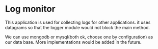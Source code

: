 # Log monitor

This application is used for collecting logs for other applications. it uses datagrams so that the logger module would not block the main method.

We can use mongodb or mysql(both ok, choose one by configuration) as our data base. More implementations would be added in the future.